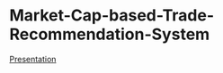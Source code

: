 # Market-Cap-based-Trade-Recommendation-System

[Presentation](https://www.canva.com/design/DAFMjvZAx_Q/LhiEFcJzBi-892k66qDJYw/view?utm_content=DAFMjvZAx_Q&utm_campaign=designshare&utm_medium=link2&utm_source=sharebutton)
